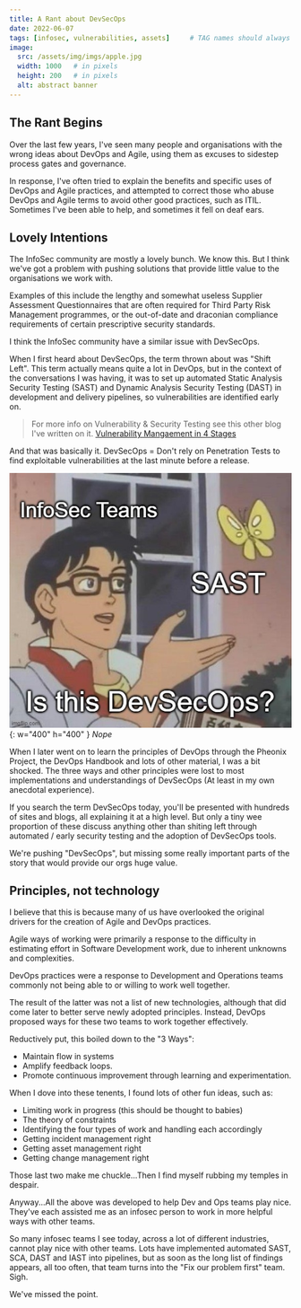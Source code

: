 ```yaml
---
title: A Rant about DevSecOps
date: 2022-06-07
tags: [infosec, vulnerabilities, assets]     # TAG names should always be lowercase
image:
  src: /assets/img/imgs/apple.jpg
  width: 1000   # in pixels
  height: 200   # in pixels
  alt: abstract banner
---
```


## The Rant Begins

Over the last few years, I've seen many people and organisations with the wrong ideas about DevOps and Agile, using them as excuses to sidestep process gates and governance.

In response, I've often tried to explain the benefits and specific uses of DevOps and Agile practices, and attempted to correct those who abuse DevOps and Agile terms to avoid other good practices, such as ITIL. Sometimes I've been able to help, and sometimes it fell on deaf ears.

## Lovely Intentions

The InfoSec community are mostly a lovely bunch. We know this. But I think we've got a problem with pushing solutions that provide little value to the organisations we work with.

Examples of this include the lengthy and somewhat useless Supplier Assessment Questionnaires that are often required for Third Party Risk Management programmes, or the out-of-date and draconian compliance requirements of certain prescriptive security standards.

I think the InfoSec community have a similar issue with DevSecOps.

When I first heard about DevSecOps, the term thrown about was "Shift Left". This term actually means quite a lot in DevOps, but in the context of the conversations I was having, it was to set up automated Static Analysis Security Testing (SAST) and Dynamic Analysis Security Testing (DAST) in development and delivery pipelines, so vulnerabilities are identified early on.

>For more info on Vulnerability & Security Testing see this other blog I've written on it.
[Vulnerability Mangaement in 4 Stages](https://ross-sec-audio.github.io/posts/Vulnerability-Management-in-4-Stages/ "Vulnerability Mangaement in 4 Stages")

And that was basically it. DevSecOps = Don't rely on Penetration Tests to find exploitable vulnerabilities at the last minute before a release.

![DevSecOps](/assets/img/imgs/devsecops.jpg){: w="400" h="400" }
_Nope_

When I later went on to learn the principles of DevOps through the Pheonix Project, the DevOps Handbook and lots of other material, I was a bit shocked. The three ways and other principles were lost to most implementations and understandings of DevSecOps (At least in my own anecdotal experience).

If you search the term DevSecOps today, you'll be presented with hundreds of sites and blogs, all explaining it at a high level. But only a tiny wee proportion of these discuss anything other than shiting left through automated / early security testing and the adoption of DevSecOps tools.

We're pushing "DevSecOps", but missing some really important parts of the story that would provide our orgs huge value.

## Principles, not technology

I believe that this is because many of us have overlooked the original drivers for the creation of Agile and DevOps practices.

Agile ways of working were primarily a response to the difficulty in estimating effort in Software Development work, due to inherent unknowns and complexities.

DevOps practices were a response to Development and Operations teams commonly not being able to or willing to work well together.

The result of the latter was not a list of new technologies, although that did come later to better serve newly adopted principles. Instead, DevOps proposed ways for these two teams to work together effectively.

Reductively put, this boiled down to the "3 Ways":

 - Maintain flow in systems
 - Amplify feedback loops.
 - Promote continuous improvement through learning and experimentation.

When I dove into these tenents, I found lots of other fun ideas, such as:

 - Limiting work in progress (this should be thought to babies)
 - The theory of constraints
 - Identifying the four types of work and handling each accordingly
 - Getting incident management right
 - Getting asset management right
 - Getting change management right

Those last two make me chuckle...Then I find myself rubbing my temples in despair.

Anyway...All the above was developed to help Dev and Ops teams play nice. They've each assisted me as an infosec person to work in more helpful ways with other teams.

So many infosec teams I see today, across a lot of different industries, cannot play nice with other teams. Lots have implemented automated SAST, SCA, DAST and IAST into pipelines, but as soon as the long list of findings appears, all too often, that team turns into the "Fix our problem first" team. Sigh.

We've missed the point.